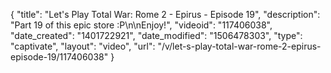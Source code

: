 {
    "title": "Let's Play Total War: Rome 2 - Epirus - Episode 19",
    "description": "Part 19 of this epic store :P\n\nEnjoy!",
    "videoid": "117406038",
    "date_created": "1401722921",
    "date_modified": "1506478303",
    "type": "captivate",
    "layout": "video",
    "url": "\/v\/let-s-play-total-war-rome-2-epirus-episode-19\/117406038"
}